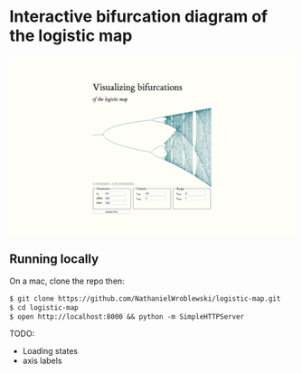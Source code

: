 Interactive bifurcation diagram of the logistic map
===

![Screenshot](https://raw.githubusercontent.com/NathanielWroblewski/logistic-map/master/screenshot.png)

Running locally
---

On a mac, clone the repo then:

```
$ git clone https://github.com/NathanielWroblewski/logistic-map.git
$ cd logistic-map
$ open http://localhost:8000 && python -m SimpleHTTPServer
```

TODO:
  - Loading states
  - axis labels
